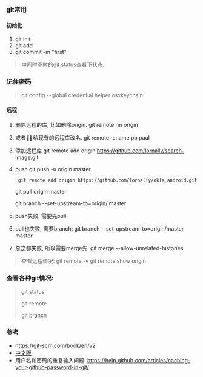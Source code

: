 ### git常用
#### 初始化
1. git init
2. git add .
3. git commit -m "first"
> 中间时不时的git status查看下状态.

### 记住密码

> git config --global credential.helper osxkeychain

#### 远程

1. 删除远程的库, 比如删除origin.
        git remote rm origin
2. 或者给现有的远程库改名.
        git remote rename pb paul
3. 添加远程库
        git remote add origin https://github.com/lornally/search-image.git
4. push
        git push -u origin master

        git remote add origin https://github.com/lornally/okla_android.git

      git pull origin master

      git branch --set-upstream-to=origin/<branch> master
5. push失败, 需要先pull.
6. pull也失败, 需要branch:
      git branch --set-upstream-to=origin/master master
7. 总之都失败, 所以需要merge先:
      git merge  --allow-unrelated-histories

> 查看远程情况: git remote -v
> git remote show origin

### 查看各种git情况:

> git status
>
> git remote
>
> git branch

### 参考

- https://git-scm.com/book/en/v2
- [中文版](https://git-scm.com/book/zh/v1/Git-基础-远程仓库的使用)
- 用户名和密码的重复输入问题: https://help.github.com/articles/caching-your-github-password-in-git/
